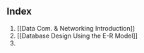 ## Index
1.  [[Data Com. & Networking Introduction]]
2.  [[Database Design Using the E-R Model]]
3. 